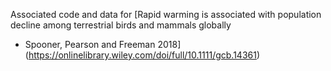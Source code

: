 Associated code and data for [Rapid warming is associated with population decline among terrestrial birds and mammals globally
 - Spooner, Pearson and Freeman 2018](https://onlinelibrary.wiley.com/doi/full/10.1111/gcb.14361)
